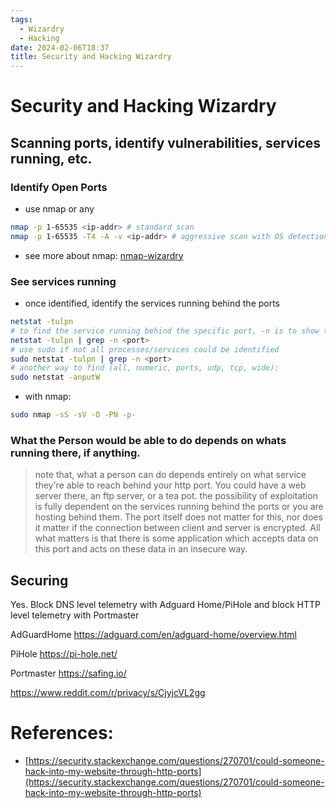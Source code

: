 ```yaml
---
tags:
  - Wizardry
  - Hacking
date: 2024-02-06T18:37
title: Security and Hacking Wizardry
---
```

<!-- 2024-02-06-1837 (February 6, 2024 6:37 PM) -->

# Security and Hacking Wizardry

## Scanning ports, identify vulnerabilities, services running, etc. 
### Identify Open Ports
- use nmap or any
```bash
nmap -p 1-65535 <ip-addr> # standard scan
nmap -p 1-65535 -T4 -A -v <ip-addr> # aggressive scan with OS detection (also identifies services)
```
- see more about nmap: [nmap-wizardry](nmap-wizardry.md)

### See services running
- once identified, identify the services running behind the ports
```bash
netstat -tulpn
# to find the service running behind the specific port, -n is to show the line numbers
netstat -tulpn | grep -n <port> 
# use sudo if not all processes/services could be identified
sudo netstat -tulpn | grep -n <port> 
# another way to find (all, numeric, ports, udp, tcp, wide):
sudo netstat -anputW
```

- with nmap:
```bash
sudo nmap -sS -sV -O -PN -p-
```

### What the Person would be able to do depends on whats running there, if anything.
> note that, what a person can do depends entirely on what service they're able to reach behind your http port. You could have a web server there, an ftp server, or a tea pot. 
> the possibility of exploitation is fully dependent on the services running behind the ports or you are hosting behind them.
> The port itself does not matter for this, nor does it matter if the connection between client and server is encrypted. 
> All what matters is that there is some application which accepts data on this port and acts on these data in an insecure way.

## Securing
Yes. Block DNS level telemetry with Adguard Home/PiHole and block HTTP level telemetry with Portmaster

AdGuardHome https://adguard.com/en/adguard-home/overview.html

PiHole
https://pi-hole.net/

Portmaster
https://safing.io/

https://www.reddit.com/r/privacy/s/CjyjcVL2gg 
# References:
- [https://security.stackexchange.com/questions/270701/could-someone-hack-into-my-website-through-http-ports](https://security.stackexchange.com/questions/270701/could-someone-hack-into-my-website-through-http-ports)
